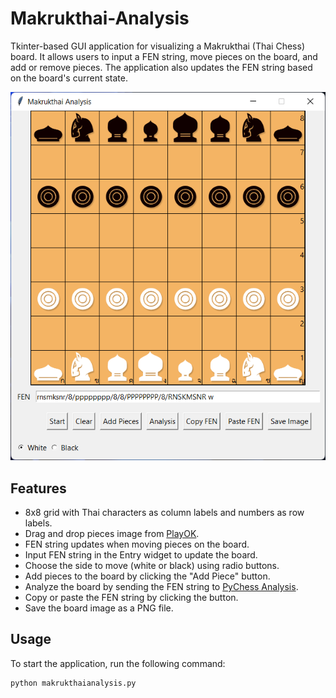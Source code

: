 # Makrukthai-Analysis

Tkinter-based GUI application for visualizing a Makrukthai (Thai Chess) board. It allows users to input a FEN string, move pieces on the board, and add or remove pieces. The application also updates the FEN string based on the board's current state.

![Makrukthai Analysis Screenshot](https://raw.githubusercontent.com/natstpt/Makrukthai-Analysis/main/screenshot.png)

## Features

- 8x8 grid with Thai characters as column labels and numbers as row labels.
- Drag and drop pieces image from [PlayOK](https://www.playok.com/th/makruk/).
- FEN string updates when moving pieces on the board.
- Input FEN string in the Entry widget to update the board.
- Choose the side to move (white or black) using radio buttons.
- Add pieces to the board by clicking the "Add Piece" button.
- Analyze the board by sending the FEN string to [PyChess Analysis](https://www.pychess.org/analysis/makruk).
- Copy or paste the FEN string by clicking the button.
- Save the board image as a PNG file.

## Usage

To start the application, run the following command:

```bash
python makrukthaianalysis.py

